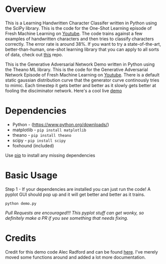 Overview
============
This is a  Learning Handwritten Character Classifer written in Python using the SciPy library. This is the code for the One-Shot Learning episode of Fresh Machine Learning on [Youtube](https://youtu.be/FIjy3lV_KJU). The code trains against a few examples of handwritten characters and then tries to classify characters correctly. The error rate is around 38%. If you want to try a state-of-the-art, better-than-human, one-shot learning library that you can apply to all sorts of data, check out [this](https://github.com/MaxwellRebo/PyBPL) repo. 

This is the Generative Adversarial Network Demo written in Python using the Theano ML library. This is the code for the Generative Adversarial Network Episode of Fresh Machine Learning on [Youtube](https://youtu.be/deyOX6Mt_As). There is a default static gaussian distribution curve that the generator curve continously tries to mimic. Each timestep it gets better and better as it slowly gets better at fooling the disciminator network. Here's a cool live [demo](http://cs.stanford.edu/people/karpathy/gan/)

Dependencies
============

* Python - (https://www.python.org/downloads/)
* matplotlib - `pip install matplotlib`
* theano - `pip install theano`
* scipy - `pip install scipy`
* foxhound (included)

Use [pip](https://pypi.python.org/pypi/pip) to install any missing dependencies

Basic Usage
===========
Step 1 - If your dependencies are installed you can just run the code! A pyplot GUI should pop up and it will get better and better as it trains. 

```shell
python demo.py
```

*Pull Requests are encouraged!!! This pyplot stuff can get wonky, so definitely make a PR if you see something that needs fixing.*

Credits
===========
Credit for this demo code Alec Radford and can be found [here](https://gist.github.com/Newmu/4ee0a712454480df5ee3). I've merely moved some functions around and added a lot more documentation. 
